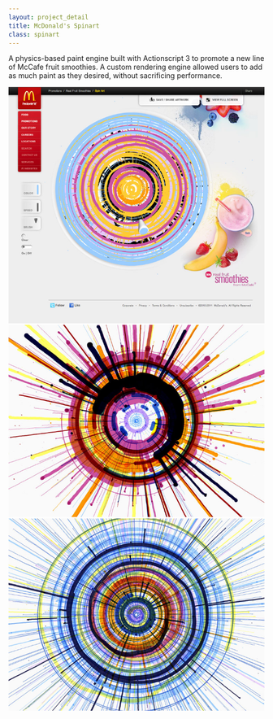 ```yaml
---
layout: project_detail
title: McDonald's Spinart
class: spinart
---
```


A physics-based paint engine built with Actionscript 3 to promote a new line of McCafe fruit smoothies. A custom rendering engine allowed users to add as much paint as they desired, without sacrificing performance.

<div class="videoWrapper" data-vimeoid="74584841"><!-- vimeo --></div>
<img src="/img/projects/spinart3.jpg"/>
<img src="/img/projects/spinart4.jpg"/>
<img src="/img/projects/spinart5.jpg"/>